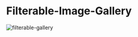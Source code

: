 # Filterable-Image-Gallery
![filterable-gallery](https://github.com/huseyinaydinn/Filterable-Image-Gallery/assets/100160834/42b35c49-5769-4981-adc1-462bd9d6e6a2)

